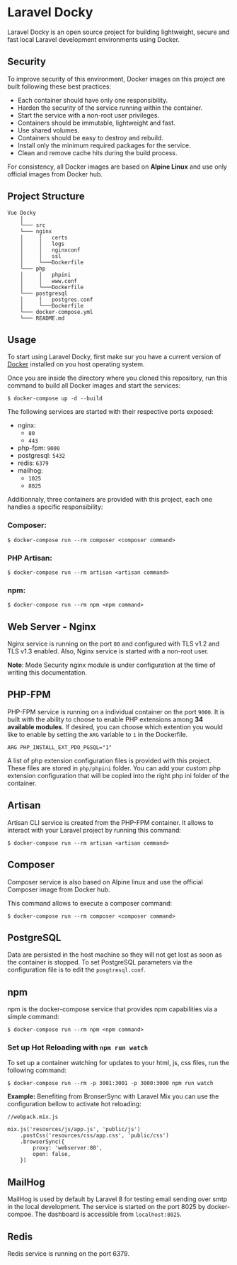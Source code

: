 # Laravel Docky

Laravel Docky is an open source project for building lightweight, secure and fast local Laravel development environments using Docker.

## Security
To improve security of this environment, Docker images on this project are built following these best practices:

- Each container should have only one responsibility.
- Harden the security of the service running within the container.
- Start the service with a non-root user privileges.
- Containers should be immutable, lightweight and fast.
- Use shared volumes.
- Containers should be easy to destroy and rebuild.
- Install only the minimum required packages for the service.
- Clean and remove cache hits during the build process.

For consistency, all Docker images are based on **Alpine Linux** and use only official images from Docker hub.

## Project Structure
```
Vue Docky
    │   
    └─── src   
    └─── nginx 
    │     │   certs     
    │     │   logs    
    │     │   nginxconf
    │     │   ssl
    │     └───Dockerfile
    └─── php 
    │     │   phpini     
    │     │   www.conf  
    │     └───Dockerfile
    └─── postgresql 
    │     │   postgres.conf  
    │     └───Dockerfile
    └─── docker-compose.yml
    └─── README.md
```

## Usage
To start using Laravel Docky, first make sur you have a current version of [Docker](https://docs.docker.com/get-docker/) installed on you host operating system.

Once you are inside the directory where you cloned this repository, run this command to build all Docker images and start the services:

```
$ docker-compose up -d --build
```

The following services are started with their respective ports exposed:

- nginx:
    - ``80``
    - ``443``
- php-fpm: ``9000``
- postgresql: ``5432``
- redis: ``6379``
- mailhog:
    - ``1025``
    - ``8025``

Additionnaly, three containers are provided with this project, each one handles a specific responsibility:

### Composer:

```
$ docker-compose run --rm composer <composer command>
```

### PHP Artisan:

```
$ docker-compose run --rm artisan <artisan command>
```

### npm:

```
$ docker-compose run --rm npm <npm command>
```

## Web Server - Nginx
Nginx service is running on the port ``80`` and configured with TLS v1.2 and TLS v1.3 enabled. Also, Nginx service is started with a non-root user.

**Note**: Mode Security nginx module is under configuration at the time of writing this documentation.


## PHP-FPM
PHP-FPM service is running on a individual container on the port ``9000``.
It is built with the ability to choose to enable PHP extensions among **34 available modules**. If desired, you can choose which extention you would like to enable by setting the ``ARG`` variable to ``1`` in the Dockerfile.

```
ARG PHP_INSTALL_EXT_PDO_PGSQL="1"
```

A list of php extension configuration files is provided with this project. These files are stored in ``php/phpini`` folder. You can add your custom php extension configuration that will be copied into the right php ini folder of the container.


## Artisan
Artisan CLI service is created from the PHP-FPM container. It allows to interact with your Laravel project by running this command:

```
$ docker-compose run --rm artisan <artisan command>
```


## Composer
Composer service is also based on Alpine linux and use the official Composer image from Docker hub.

This command allows to execute a composer command:

```
$ docker-compose run --rm composer <composer command>
```


## PostgreSQL

Data are persisted in the host machine so they will not get lost as soon as the container is stopped.
To set PostgreSQL parameters via the configuration file is to edit the ``posgtresql.conf``.


## npm
npm is the docker-compose service that provides npm capabilities via a simple command:

```
$ docker-compose run --rm npm <npm command>
```


### Set up Hot Reloading with ``npm run watch``
To set up a container watching for updates to your html, js, css files, run the following command:

```
$ docker-compose run --rm -p 3001:3001 -p 3000:3000 npm run watch
```

**Example:**
Benefiting from BronserSync with Laravel Mix you can use the configuration bellow to activate hot reloading:

```
//webpack.mix.js

mix.js('resources/js/app.js', 'public/js')
    .postCss('resources/css/app.css', 'public/css')
    .browserSync({
        proxy: 'webserver:80',
        open: false,
    })
```

## MailHog
MailHog is used by default by Laravel 8 for testing email sending over smtp in the local development. The service is started on the port 8025 by docker-compoe. The dashboard is accessible from ``localhost:8025``.

## Redis
Redis service is running on the port 6379.
